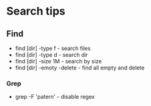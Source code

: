 # Search tips

## Find
- find [dir] -type f - search files
- find [dir] -type d - search dir
- find [dir] -size 1M - search by size
- find [dir] -emoty -delete - find all empty and delete

### Grep
- grep -F 'patern' - disable regex
